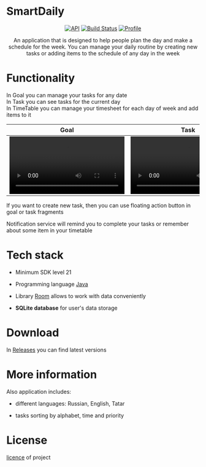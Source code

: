 # SmartDaily


<p align="center">
  <a href="https://android-arsenal.com/api?level=21"><img alt="API" src="https://img.shields.io/badge/API-21%2B-brightgreen.svg?style=flat"/></a>
  <a href="https://github.com/t8rin/FridgeXLight/actions"><img alt="Build Status" src="https://github.com/skydoves/Pokedex/workflows/Android%20CI/badge.svg"/></a> 
  <a href="https://github.com/tannec"><img alt="Profile" src="https://img.shields.io/badge/Github-tannec-blue?logo=github"/></a> 
</p>

<p align="center">
An application that is designed to help people plan the day and make a schedule for the week. You can manage your daily routine by creating new tasks or adding items to the schedule of any day in the week
</p>

# Functionality

<p align="start">
In Goal you can manage your tasks for any date<br>
In Task you can see tasks for the current day<br>
In TimeTable you can manage your timesheet for each day of week and add items to it
</p>

| Goal | Task | Timetable |
|----------------|:---------:|:----------------:|
| <video src="https://user-images.githubusercontent.com/74925839/170575483-2b41ee93-4946-4107-ad7c-80e0543ad104.mp4"> | <video src="https://user-images.githubusercontent.com/74925839/170576903-4ef3842f-d05f-46bb-a1cc-a1ee7f3aa009.mp4"> | <video src="https://user-images.githubusercontent.com/74925839/170577077-70f04d02-c272-4d37-8cbb-d76ddad0d653.mp4"> |

  
<p align="start">
If you want to create new task, then you can use floating action button in goal or task fragments<br>
</p>


<p align="start">
Notification service will remind you to complete your tasks or remember about some item in your timetable
</p>


# Tech stack
- Minimum SDK level 21

- Programming language [Java](https://java.com/)

- Library [Room](https://developer.android.com/training/data-storage/room) allows to work with data conveniently

- <b>SQLite database</b> for user's data storage

# Download

In [Releases](https://github.com/tannec/SDaily/releases) you can find latest versions 

# More information

Also application includes:

- different languages: Russian, English, Tatar

- tasks sorting by alphabet, time and priority

# License

 [licence](https://github.com/Tannec/SDaily/blob/master/LICENSE.md) of project



